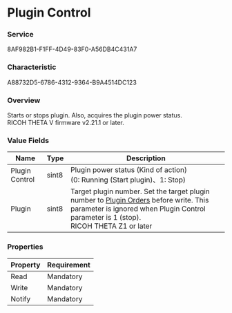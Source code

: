 # Plugin Control

### Service

8AF982B1-F1FF-4D49-83F0-A56DB4C431A7

### Characteristic

A88732D5-6786-4312-9364-B9A4514DC123

### Overview

Starts or stops plugin. Also, acquires the plugin power status.  
RICOH THETA V firmware v2.21.1 or later.

### Value Fields

| Name | Type | Description |
| --- | --- | --- |
| Plugin Control | sint8 | Plugin power status (Kind of action)<br>(0: Running (Start plugin)、1: Stop) |
| Plugin | sint8 | Target plugin number. Set the target plugin number to [Plugin Orders](../camera_control_command/plugin_orders.md) before write. This parameter is ignored when Plugin Control parameter is 1 (stop).<br>RICOH THETA Z1 or later |

### Properties

| Property | Requirement |
|:--|:--|
| Read | Mandatory |
| Write | Mandatory |
| Notify | Mandatory |
